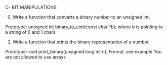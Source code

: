 C- BIT MANIPULATIONS

0. Write a function that converts a binary number to an unsigned int.

Prototype: unsigned int binary_to_uint(const char *b);
where b is pointing to a string of 0 and 1 chars

1. Write a function that prints the binary representation of a number.

Prototype: void print_binary(unsigned long int n);
Format: see example
You are not allowed to use arrays
